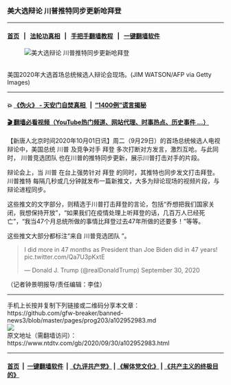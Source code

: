 ### 美大选辩论 川普推特同步更新呛拜登
------------------------

#### [首页](https://github.com/gfw-breaker/banned-news3/blob/master/README.md) &nbsp;&nbsp;|&nbsp;&nbsp; [法轮功真相](https://github.com/begood0513/basic/blob/master/README.md)  &nbsp;&nbsp;|&nbsp;&nbsp; [手把手翻墙教程](https://github.com/gfw-breaker/guides/wiki)  &nbsp;&nbsp;|&nbsp;&nbsp; [一键翻墙软件](https://github.com/gfw-breaker/nogfw/blob/master/README.md)  



<div><div class="featured_image">
 <figure>
  <img alt="美大选辩论 川普推特同步更新呛拜登" src="https://i.ntdtv.com/assets/uploads/2020/10/GettyImages-1228795631-800x450.jpg"/>
 </figure><br/>
 <span class="caption">
  美国2020年大选首场总统候选人辩论会现场。(JIM WATSON/AFP via Getty Images)
 </span>
</div>
</div><hr/>

#### 💥 [《伪火》 - 天安门自焚真相 ](http://158.247.195.190:10000/videos/blog/weihuo.html)&nbsp; |&nbsp; [“1400例”谎言揭秘  ](http://158.247.195.190:10000/videos/blog/jiexi1400.html)

#### [ 🎬  翻墙必看视频（YouTube热门频道、网站代理、时事热点、历史事件 ...）](https://github.com/gfw-breaker/links/blob/master/banned.md)

<div><div class="post_content" itemprop="articleBody">
 <p>
  【新唐人北京时间2020年10月01日讯】周二（9月29日）的首场总统候选人电视辩论中，美国总统
  <ok href="https://www.ntdtv.com/gb/川普.htm">
   川普
  </ok>
  及竞争对手
  <ok href="https://www.ntdtv.com/gb/拜登.htm">
   拜登
  </ok>
  多次打断对方发言，激烈互呛。与此同时，
  <ok href="https://www.ntdtv.com/gb/川普竞选团队.htm">
   川普竞选团队
  </ok>
  也在川普的推特同步更新，展示川普打击对手的片段。
 </p>
 <p>
  辩论会上，当
  <ok href="https://www.ntdtv.com/gb/川普.htm">
   川普
  </ok>
  在台上强势针对
  <ok href="https://www.ntdtv.com/gb/拜登.htm">
   拜登
  </ok>
  的同时，其推特也同步发文打击拜登。
  <ok href="https://www.ntdtv.com/gb/川普推特.htm">
   川普推特
  </ok>
  每隔几秒或几分钟就发布一篇新推文，大多为辩论现场的视频片段，与辩论进程同步。
 </p>
 <p>
  这些推文的文字部分，则精选于川普打击拜登的言论，包括“乔想把我们国家关闭，我想保持开放”，“如果我们在疫情处理上听拜登的话，几百万人已经死亡”，“我当47个月总统所做的事情比拜登过去47年所做的还要多！”等等。
 </p>
 <p>
  这些推文大部分都标注“来自
  <ok href="https://www.ntdtv.com/gb/川普竞选团队.htm">
   川普竞选团队
  </ok>
  ”。
 </p>
 <blockquote class="twitter-tweet" data-dnt="true" data-width="500">
  <p dir="ltr" lang="en">
   I did more in 47 months as President than Joe Biden did in 47 years!
   <ok href="https://t.co/Qa7U3pKxtE">
    pic.twitter.com/Qa7U3pKxtE
   </ok>
  </p>
  <p>
   — Donald J. Trump (@realDonaldTrump)
   <ok href="https://twitter.com/realDonaldTrump/status/1311118419173888000?ref_src=twsrc%5Etfw">
    September 30, 2020
   </ok>
  </p>
 </blockquote>
 <p>
  <script async="" charset="utf-8" src="https://platform.twitter.com/widgets.js">
  </script>
 </p>
 <p>
  <p>
   （记者钟景明报导/责任编辑：李佳）
  </p>
  <div class="single_ad">
  </div>
 </p>
</div>
</div>
<hr/>
手机上长按并复制下列链接或二维码分享本文章：<br/>
https://github.com/gfw-breaker/banned-news3/blob/master/pages/prog203/a102952983.md <br/>
<a href='https://github.com/gfw-breaker/banned-news3/blob/master/pages/prog203/a102952983.md'><img src='https://github.com/gfw-breaker/banned-news3/blob/master/pages/prog203/a102952983.md.png'/></a> <br/>
原文地址（需翻墙访问）：https://www.ntdtv.com/gb/2020/09/30/a102952983.html


------------------------
#### [首页](https://github.com/gfw-breaker/banned-news3/blob/master/README.md) &nbsp;|&nbsp; [一键翻墙软件](https://github.com/gfw-breaker/nogfw/blob/master/README.md) &nbsp;| [《九评共产党》](https://github.com/gfw-breaker/9ping.md/blob/master/README.md#九评之一评共产党是什么) | [《解体党文化》](https://github.com/gfw-breaker/jtdwh.md/blob/master/README.md) | [《共产主义的终极目的》](https://github.com/gfw-breaker/gczydzjmd.md/blob/master/README.md)


<img src='http://gfw-breaker.win/banned-news3/pages/prog203/a102952983.md' width='0px' height='0px'/>